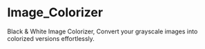 # Image_Colorizer
Black &amp; White Image Colorizer, Convert your grayscale images into colorized versions effortlessly.
